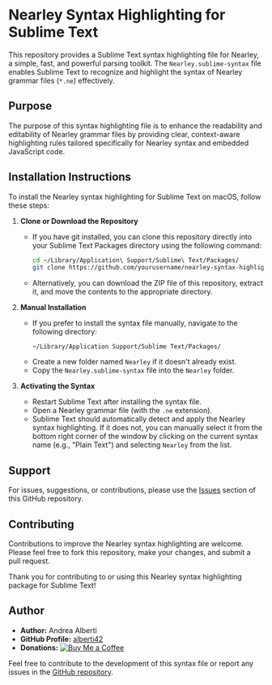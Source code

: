 # Nearley Syntax Highlighting for Sublime Text

This repository provides a Sublime Text syntax highlighting file for Nearley, a simple, fast, and powerful parsing toolkit. The `Nearley.sublime-syntax` file enables Sublime Text to recognize and highlight the syntax of Nearley grammar files (`*.ne`) effectively.

## Purpose

The purpose of this syntax highlighting file is to enhance the readability and editability of Nearley grammar files by providing clear, context-aware highlighting rules tailored specifically for Nearley syntax and embedded JavaScript code.

## Installation Instructions

To install the Nearley syntax highlighting for Sublime Text on macOS, follow these steps:

1. **Clone or Download the Repository**
   - If you have git installed, you can clone this repository directly into your Sublime Text Packages directory using the following command:
     ```bash
     cd ~/Library/Application\ Support/Sublime\ Text/Packages/
     git clone https://github.com/yourusername/nearley-syntax-highlighting.git Nearley
     ```
   - Alternatively, you can download the ZIP file of this repository, extract it, and move the contents to the appropriate directory.

2. **Manual Installation**
   - If you prefer to install the syntax file manually, navigate to the following directory:
     ```
     ~/Library/Application Support/Sublime Text/Packages/
     ```
   - Create a new folder named `Nearley` if it doesn't already exist.
   - Copy the `Nearley.sublime-syntax` file into the `Nearley` folder.

3. **Activating the Syntax**
   - Restart Sublime Text after installing the syntax file.
   - Open a Nearley grammar file (with the `.ne` extension).
   - Sublime Text should automatically detect and apply the Nearley syntax highlighting. If it does not, you can manually select it from the bottom right corner of the window by clicking on the current syntax name (e.g., "Plain Text") and selecting `Nearley` from the list.

## Support

For issues, suggestions, or contributions, please use the [Issues](https://github.com/yourusername/nearley-syntax-highlighting/issues) section of this GitHub repository.

## Contributing

Contributions to improve the Nearley syntax highlighting are welcome. Please feel free to fork this repository, make your changes, and submit a pull request.

Thank you for contributing to or using this Nearley syntax highlighting package for Sublime Text!

## Author
- **Author:** Andrea Alberti
- **GitHub Profile:** [alberti42](https://github.com/alberti42)
- **Donations:** [![Buy Me a Coffee](https://img.shields.io/badge/Donate-Buy%20Me%20a%20Coffee-orange)](https://buymeacoffee.com/alberti)

Feel free to contribute to the development of this syntax file or report any issues in the [GitHub repository](https://github.com/alberti42/import-attachments-plus/issues).

